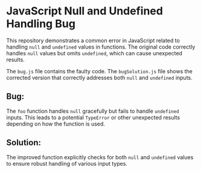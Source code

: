 # JavaScript Null and Undefined Handling Bug

This repository demonstrates a common error in JavaScript related to handling `null` and `undefined` values in functions.  The original code correctly handles `null` values but omits `undefined`, which can cause unexpected results.

The `bug.js` file contains the faulty code.  The `bugSolution.js` file shows the corrected version that correctly addresses both `null` and `undefined` inputs.

## Bug:
The `foo` function handles `null` gracefully but fails to handle `undefined` inputs. This leads to a potential `TypeError` or other unexpected results depending on how the function is used. 

## Solution:
The improved function explicitly checks for both `null` and `undefined` values to ensure robust handling of various input types. 
